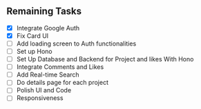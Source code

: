 ## Remaining Tasks

- [x] Integrate Google Auth
- [x] Fix Card UI
- [ ] Add loading screen to Auth functionalities
- [ ] Set up Hono
- [ ] Set Up Database and Backend for Project and likes With Hono
- [ ] Integrate Comments and Likes
- [ ] Add Real-time Search
- [ ] Do details page for each project
- [ ] Polish UI and Code
- [ ] Responsiveness
